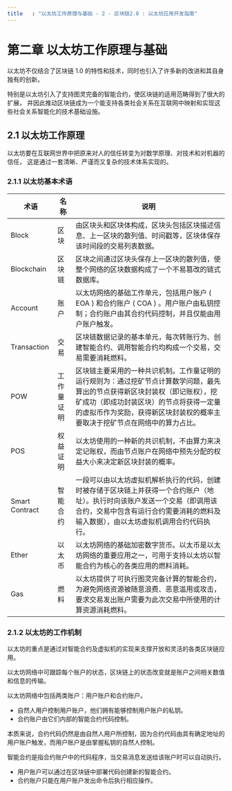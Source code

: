 ```yaml
---
title   : "以太坊工作原理与基础 - 2 - 区块链2.0 : 以太坊应用开发指南"
---
```


第二章 以太坊工作原理与基础
=======================

以太坊不仅结合了区块链 1.0 的特性和技术，同时也引入了许多新的改进和其自身独有的创新。

特别是以太坊引入了支持图灵完备的智能合约，使区块链的适用范畴得到了很大的扩展，
并因此推动区块链成为一个能支持各类社会关系在互联网中映射和实现这些社会关系智能化的技术基础设施。

## 2.1 以太坊工作原理

以太坊要在互联网世界中把原来对人的信任转变为对数学原理、对技术和对机器的信任，
这是通过一套清晰、严谨而又复杂的技术体系实现的。

### 2.1.1 以太坊基本术语

术语 | 名称 | 说明
-|-|-
Block | 区块 | 由区块头和区块体构成，区块头包括区块描述信息、上一区块的散列值、时间戳等，区块体保存该时间段的交易列表数据。
Blockchain | 区块链 | 区块之间通过区块头保存上一区块的散列值，使整个网络的区块数据构成了一个不易篡改的链式数据库。
Account | 账户 | 以太坊网络的基础工作单元，包括用户账户 ( EOA ) 和合约账户 ( COA ) 。用户账户由私钥控制；合约账户由其合约代码控制，并且仅能由用户账户触发。
Transaction | 交易 | 区块链数据记录的基本单元，每次转账行为、创建智能合约、调用智能合约均构成一个交易，交易需要消耗燃料。
POW | 工作量证明 | 区块链主要采用的一种共识机制。工作量证明的运行规则为：通过挖矿节点计算数学问题，最先算出的节点获得新区块封装权（即记账权），挖矿成功（即成功封装区块）的节点将获得一定量的虚拟币作为奖励，获得新区块封装权的概率主要取决于挖矿节点在网络中的算力占比。
POS | 权益证明 | 以太坊使用的一种新的共识机制，不由算力来决定记账权，而由节点账户在网络中预先分配的权益大小来决定新区块封装的概率。
Smart Contract | 智能合约 | 一段可以由以太坊虚拟机解析执行的代码，创建时被存储于区块链上并获得一个合约账户（地址）。执行时向该账户发送一个交易（即调用该合约，交易中包含有运行合约需要消耗的燃料及输入数据），由以太坊虚拟机调用合约代码执行。
Ether | 以太币 | 以太坊网络的基础加密数字货币。以太币是以太坊网络的重要应用之一，可用于支持以太坊以智能合约为核心的各类应用的燃料消耗。
Gas | 燃料 | 以太坊提供了可执行图灵完备计算的智能合约，为避免网络资源被随意浪费、恶意滥用或攻击，要求交易发出账户需要为此次交易中所使用的计算资源消耗燃料。

### 2.1.2 以太坊的工作机制

以太坊的重点是通过对智能合约及虚拟机的实现来支撑开放和灵活的各类区块链应用。

以太坊网络中可跟踪每个账户的状态，区块链上的状态改变就是账户之间相关数值和信息的传输。

以太坊网络中包括两类账户：用户账户和合约账户。

- 自然人用户控制用户账户，他们拥有能够控制用户账户的私钥。
- 合约账户由它们内部的智能合约代码控制。

本质来说，合约代码仍然是由自然人用户所控制，因为合约代码由具有确定地址的用户账户触发，而用户账户是由掌握私钥的自然人控制。

智能合约是指合约账户中的代码程序，当交易消息发送给该账户时可以自动执行。

- 用户账户可以通过在区块链中部署代码创建新的智能合约。
- 合约账户只能在用户账户发出命令后执行相应操作。

